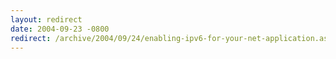 ```yaml
---
layout: redirect
date: 2004-09-23 -0800
redirect: /archive/2004/09/24/enabling-ipv6-for-your-net-application.aspx/
---
```

